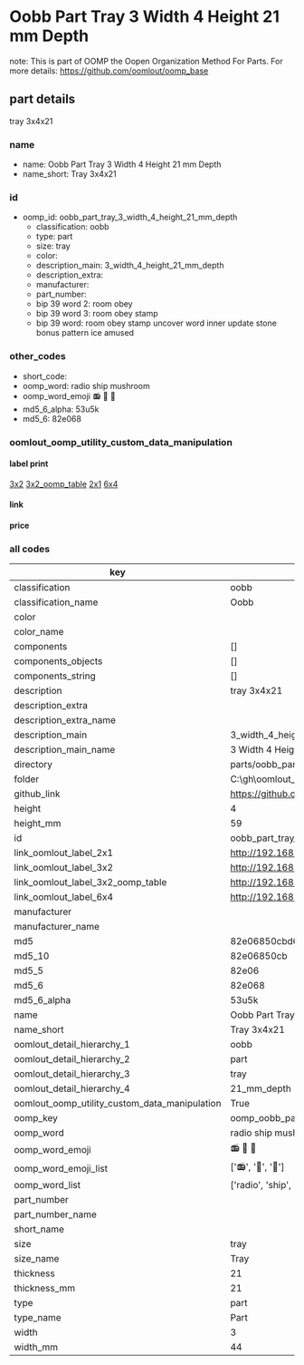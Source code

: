 # Oobb Part Tray 3 Width 4 Height 21 mm Depth  

note: This is part of OOMP the Oopen Organization Method For Parts. For more details: https://github.com/oomlout/oomp_base

##  part details
  



tray 3x4x21



### name
* name: Oobb Part Tray 3 Width 4 Height 21 mm Depth
* name_short: Tray 3x4x21 
### id
* oomp_id: oobb_part_tray_3_width_4_height_21_mm_depth
  * classification: oobb
  * type: part
  * size: tray
  * color: 
  * description_main: 3_width_4_height_21_mm_depth
  * description_extra: 
  * manufacturer: 
  * part_number: 
  * bip 39 word 2: room obey
  * bip 39 word 3: room obey stamp
  * bip 39 word: room obey stamp uncover word inner update stone bonus pattern ice amused

### other_codes
* short_code: 
* oomp_word: radio ship mushroom
* oomp_word_emoji :radio: :ship: :mushroom:
* md5_6_alpha: 53u5k
* md5_6: 82e068






### oomlout_oomp_utility_custom_data_manipulation
#### label print
[3x2](http://192.168.1.245:1112/?label=oomp%2053u5k)
[3x2_oomp_table](http://192.168.1.108:1112/?label=oomp%2053u5k)
[2x1](http://192.168.1.242:1112/?label=oomp%2053u5k)
[6x4](http://192.168.1.55:1112/?label=oomp%2053u5k)    

#### link

                              

#### price







### all codes 
| key | value |  
| --- | --- |  
| classification | oobb |  
| classification_name | Oobb |  
| color |  |  
| color_name |  |  
| components | [] |  
| components_objects | [] |  
| components_string | [] |  
| description | tray 3x4x21 |  
| description_extra |  |  
| description_extra_name |  |  
| description_main | 3_width_4_height_21_mm_depth |  
| description_main_name | 3 Width 4 Height 21 mm Depth |  
| directory | parts/oobb_part_tray_3_width_4_height_21_mm_depth |  
| folder | C:\gh\oomlout_oobb_version_4_generated_parts\parts\oobb_part_tray_3_width_4_height_21_mm_depth |  
| github_link | https://github.com/oomlout/oomlout_oomp_part_src/tree/main/parts/oobb_part_tray_3_width_4_height_21_mm_depth |  
| height | 4 |  
| height_mm | 59 |  
| id | oobb_part_tray_3_width_4_height_21_mm_depth |  
| link_oomlout_label_2x1 | http://192.168.1.242:1112/?label=oomp%2053u5k |  
| link_oomlout_label_3x2 | http://192.168.1.245:1112/?label=oomp%2053u5k |  
| link_oomlout_label_3x2_oomp_table | http://192.168.1.108:1112/?label=oomp%2053u5k |  
| link_oomlout_label_6x4 | http://192.168.1.55:1112/?label=oomp%2053u5k |  
| manufacturer |  |  
| manufacturer_name |  |  
| md5 | 82e06850cbd65dd1d1febecba8e5fddf |  
| md5_10 | 82e06850cb |  
| md5_5 | 82e06 |  
| md5_6 | 82e068 |  
| md5_6_alpha | 53u5k |  
| name | Oobb Part Tray 3 Width 4 Height 21 mm Depth |  
| name_short | Tray 3x4x21  |  
| oomlout_detail_hierarchy_1 | oobb |  
| oomlout_detail_hierarchy_2 | part |  
| oomlout_detail_hierarchy_3 | tray |  
| oomlout_detail_hierarchy_4 | 21_mm_depth |  
| oomlout_oomp_utility_custom_data_manipulation | True |  
| oomp_key | oomp_oobb_part_tray_3_width_4_height_21_mm_depth |  
| oomp_word | radio ship mushroom |  
| oomp_word_emoji | :radio: :ship: :mushroom: |  
| oomp_word_emoji_list | [':radio:', ':ship:', ':mushroom:'] |  
| oomp_word_list | ['radio', 'ship', 'mushroom'] |  
| part_number |  |  
| part_number_name |  |  
| short_name |  |  
| size | tray |  
| size_name | Tray |  
| thickness | 21 |  
| thickness_mm | 21 |  
| type | part |  
| type_name | Part |  
| width | 3 |  
| width_mm | 44 |  
